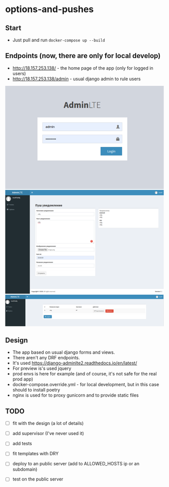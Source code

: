 # options-and-pushes

## Start
* Just pull and run `docker-compose up --build`

## Endpoints (now, there are only for local develop)
* http://18.157.253.138/ - the home page of the app (only for logged in users)
* http://18.157.253.138/admin - usual django admin to rule users

![login view](https://github.com/algol2302/options_and_pushes/blob/master/image0.png)
![pushes view](https://github.com/algol2302/options_and_pushes/blob/master/image1.png)
![options view](https://github.com/algol2302/options_and_pushes/blob/master/image2.png)


## Design

* The app based on usual django forms and views. 
* There aren't any DRF endpoints.
* It's used https://django-adminlte2.readthedocs.io/en/latest/
* For preview is's used jquery
* prod envs is here for example (and of course, it's not safe for the real prod app)
* docker-compose.override.yml - for local development, but in this case should to install poetry
* nginx is used for to proxy gunicorn and to provide static files

## TODO
* [ ]  fit with the design (a lot of details)
* [ ]  add supervisor (I've never used it)
* [ ]  add tests
* [ ]  fit templates with DRY 
* [ ]  deploy to an public server (add to ALLOWED_HOSTS ip or an subdomain)
* [ ]  test on the public server 
 
